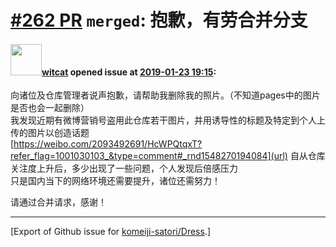 # [\#262 PR](https://github.com/komeiji-satori/Dress/pull/262) `merged`: 抱歉，有劳合并分支

#### <img src="https://avatars.githubusercontent.com/u/19653028?v=4" width="50">[witcat](https://github.com/witcat) opened issue at [2019-01-23 19:15](https://github.com/komeiji-satori/Dress/pull/262):

向诸位及仓库管理者说声抱歉，请帮助我删除我的照片。（不知道pages中的图片是否也会一起删除）  
我发现近期有微博营销号盗用此仓库若干图片，并用诱导性的标题及特定到个人上传的图片以创造话题  
[https://weibo.com/2093492691/HcWPQtqxT?refer_flag=1001030103_&type=comment#_rnd1548270194084](url)
自从仓库关注度上升后，多少出现了一些问题，个人发现后倍感压力    
只是国内当下的网络环境还需要提升，诸位还需努力！  

请通过合并请求，感谢！




-------------------------------------------------------------------------------



[Export of Github issue for [komeiji-satori/Dress](https://github.com/komeiji-satori/Dress).]

